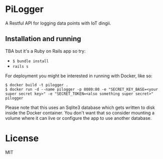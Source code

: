 # PiLogger

A Restful API for logging data points with IoT dingii.

## Installation and running

TBA but it's a Ruby on Rails app so try:

* `$ bundle install`
* `rails s`

For deployment you might be interested in running with Docker, like so:

````
$ docker build -t pilogger .
$ docker run -d --name pilogger -p 8080:80 -e "SECRET_KEY_BASE=<your super secret key>" -e "SECRET_TOKEN=<also something super secret>" pilogger
````

Please note that this uses an Sqlite3 database which gets written to disk inside the Docker container. You don't want that so consider mounting a volume where it can live or configure the app to use another database.

# License

MIT
